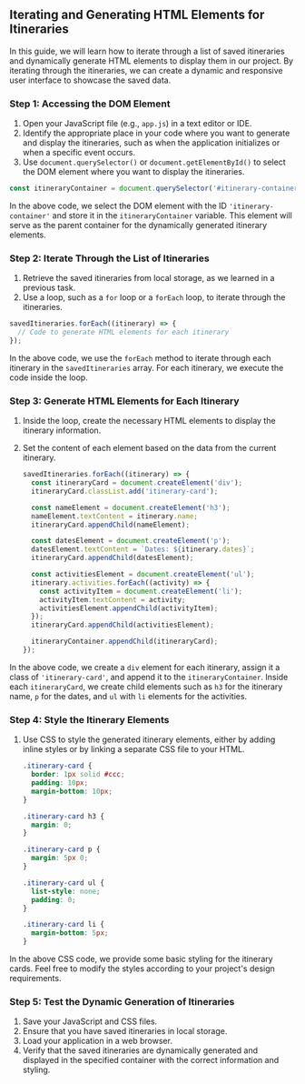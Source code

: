 ## Iterating and Generating HTML Elements for Itineraries

In this guide, we will learn how to iterate through a list of saved itineraries and dynamically generate HTML elements to display them in our project. By iterating through the itineraries, we can create a dynamic and responsive user interface to showcase the saved data.

### Step 1: Accessing the DOM Element

1. Open your JavaScript file (e.g., `app.js`) in a text editor or IDE.
2. Identify the appropriate place in your code where you want to generate and display the itineraries, such as when the application initializes or when a specific event occurs.
3. Use `document.querySelector()` or `document.getElementById()` to select the DOM element where you want to display the itineraries.

```javascript
const itineraryContainer = document.querySelector('#itinerary-container');
```

In the above code, we select the DOM element with the ID `'itinerary-container'` and store it in the `itineraryContainer` variable. This element will serve as the parent container for the dynamically generated itinerary elements.

### Step 2: Iterate Through the List of Itineraries

1. Retrieve the saved itineraries from local storage, as we learned in a previous task.
2. Use a loop, such as a `for` loop or a `forEach` loop, to iterate through the itineraries.

```javascript
savedItineraries.forEach((itinerary) => {
  // Code to generate HTML elements for each itinerary
});
```

In the above code, we use the `forEach` method to iterate through each itinerary in the `savedItineraries` array. For each itinerary, we execute the code inside the loop.

### Step 3: Generate HTML Elements for Each Itinerary

1. Inside the loop, create the necessary HTML elements to display the itinerary information.
2. Set the content of each element based on the data from the current itinerary.
    
    ```javascript
    savedItineraries.forEach((itinerary) => {
      const itineraryCard = document.createElement('div');
      itineraryCard.classList.add('itinerary-card');
    
      const nameElement = document.createElement('h3');
      nameElement.textContent = itinerary.name;
      itineraryCard.appendChild(nameElement);
    
      const datesElement = document.createElement('p');
      datesElement.textContent = `Dates: ${itinerary.dates}`;
      itineraryCard.appendChild(datesElement);
    
      const activitiesElement = document.createElement('ul');
      itinerary.activities.forEach((activity) => {
        const activityItem = document.createElement('li');
        activityItem.textContent = activity;
        activitiesElement.appendChild(activityItem);
      });
      itineraryCard.appendChild(activitiesElement);
    
      itineraryContainer.appendChild(itineraryCard);
    });
    ```

In the above code, we create a `div` element for each itinerary, assign it a class of `'itinerary-card'`, and append it to the `itineraryContainer`. Inside each `itineraryCard`, we create child elements such as `h3` for the itinerary name, `p` for the dates, and `ul` with `li` elements for the activities.

### Step 4: Style the Itinerary Elements

1. Use CSS to style the generated itinerary elements, either by adding inline styles or by linking a separate CSS file to your HTML.

    ```css
    .itinerary-card {
      border: 1px solid #ccc;
      padding: 10px;
      margin-bottom: 10px;
    }
    
    .itinerary-card h3 {
      margin: 0;
    }
    
    .itinerary-card p {
      margin: 5px 0;
    }
    
    .itinerary-card ul {
      list-style: none;
      padding: 0;
    }
    
    .itinerary-card li {
      margin-bottom: 5px;
    }
    ```

In the above CSS code, we provide some basic styling for the itinerary cards. Feel free to modify the styles according to your project's design requirements.

### Step 5: Test the Dynamic Generation of Itineraries

1. Save your JavaScript and CSS files.
2. Ensure that you have saved itineraries in local storage.
3. Load your application in a web browser.
4. Verify that the saved itineraries are dynamically generated and displayed in the specified container with the correct information and styling.

